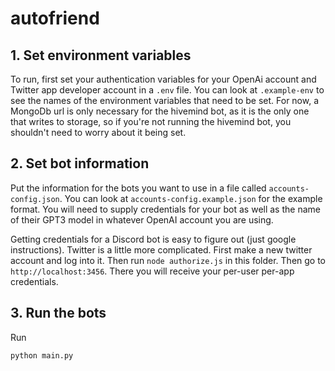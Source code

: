 # autofriend

## 1. Set environment variables 
To run, first set your authentication variables for your OpenAi account and Twitter app developer account in a `.env` file. You can look at `.example-env` to see the names of the environment variables that need to be set. For now, a MongoDb url is only necessary for the hivemind bot, as it is the only one that writes to storage, so if you're not running the hivemind bot, you shouldn't need to worry about it being set.

## 2. Set bot information
Put the information for the bots you want to use in a file called `accounts-config.json`. You can look at `accounts-config.example.json` for the example format. You will need to supply credentials for your bot as well as the name of their GPT3 model in whatever OpenAI account you are using. 

Getting credentials for a Discord bot is easy to figure out (just google instructions). Twitter is a little more complicated. First make a new twitter account and log into it. Then run `node authorize.js` in this folder. Then go to `http://localhost:3456`. There you will receive your per-user per-app credentials.

## 3. Run the bots

Run 

`python main.py`